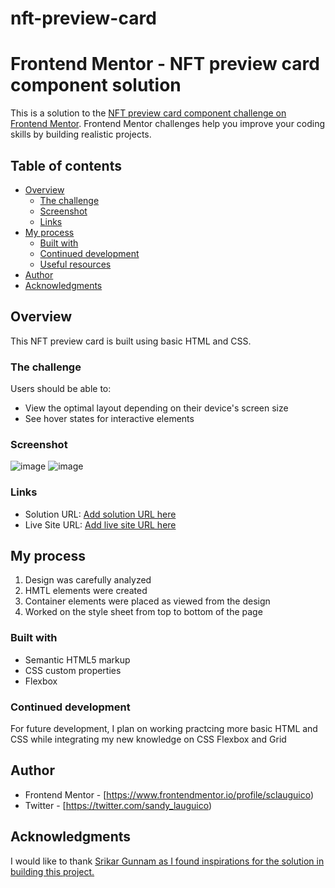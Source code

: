 # nft-preview-card
# Frontend Mentor - NFT preview card component solution

This is a solution to the [NFT preview card component challenge on Frontend Mentor](https://www.frontendmentor.io/challenges/nft-preview-card-component-SbdUL_w0U). Frontend Mentor challenges help you improve your coding skills by building realistic projects.

## Table of contents

- [Overview](#overview)
  - [The challenge](#the-challenge)
  - [Screenshot](#screenshot)
  - [Links](#links)
- [My process](#my-process)
  - [Built with](#built-with)
  - [Continued development](#continued-development)
  - [Useful resources](#useful-resources)
- [Author](#author)
- [Acknowledgments](#acknowledgments)

## Overview
<p> This NFT preview card is built using basic HTML and CSS. </p>

### The challenge

Users should be able to:

- View the optimal layout depending on their device's screen size
- See hover states for interactive elements

### Screenshot
![image](https://user-images.githubusercontent.com/67311751/156299518-31181985-ee39-4301-9047-8c46c69b4f18.png)
![image](https://user-images.githubusercontent.com/67311751/156299571-f52c0f08-976e-4d6c-97bd-ef2725ceba84.png)

### Links

- Solution URL: [Add solution URL here](https://https://github.com/sclauguico/nft-preview-card)
- Live Site URL: [Add live site URL here](https://sclauguico.github.io/nft-preview-card/)

## My process
1. Design was carefully analyzed
2. HMTL elements were created
3. Container elements were placed as viewed from the design
4. Worked on the style sheet from top to bottom of the page

### Built with

- Semantic HTML5 markup
- CSS custom properties
- Flexbox


### Continued development

For future development, I plan on working practcing more basic HTML and CSS while integrating my new knowledge on CSS Flexbox and Grid


## Author

- Frontend Mentor - [https://www.frontendmentor.io/profile/sclauguico)
- Twitter - [https://twitter.com/sandy_lauguico)

## Acknowledgments

I would like to thank <a href="https://srikargunnam.com/">Srikar Gunnam as I found inspirations for the solution in building this project.</a>
